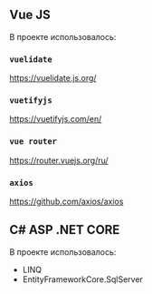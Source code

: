## Vue JS

В проекте использовалось:

### `vuelidate`

https://vuelidate.js.org/

### `vuetifyjs`

https://vuetifyjs.com/en/

### `vue router`

https://router.vuejs.org/ru/

### `axios`

https://github.com/axios/axios


## C# ASP .NET CORE

В проекте использовалось:<br />

- LINQ<br />
- EntityFrameworkCore.SqlServer

